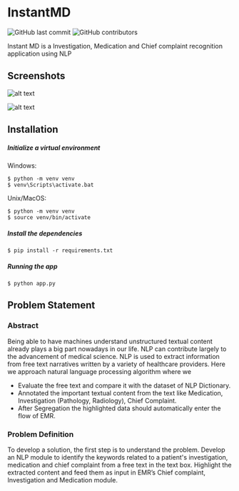# InstantMD

![GitHub last commit](https://img.shields.io/github/last-commit/prakhar-ai/InstantMD)
![GitHub contributors](https://img.shields.io/github/contributors/prakhar-ai/InstantMD)

Instant MD is a Investigation, Medication and Chief complaint recognition application using NLP

## Screenshots


![alt text](https://github.com/prakhar-ai/InstantMD/blob/main/appimage2.png?raw=true)

![alt text](https://github.com/prakhar-ai/InstantMD/blob/main/appimage.png?raw=true)

## Installation

##### Initialize a virtual environment

Windows:
```
$ python -m venv venv
$ venv\Scripts\activate.bat
```

Unix/MacOS:
```
$ python -m venv venv
$ source venv/bin/activate
```
##### Install the dependencies

```
$ pip install -r requirements.txt
```

##### Running the app

```
$ python app.py
```

## Problem Statement
### Abstract
Being able to have machines understand unstructured textual content already plays a big part nowadays in our life. NLP can contribute largely to the advancement of medical science. NLP is used to extract information from free text narratives written by a variety of healthcare providers. Here we approach natural language processing algorithm where we

* Evaluate the free text and compare it with the dataset of NLP Dictionary.
* Annotated the important textual content from the text like Medication, Investigation (Pathology, Radiology), Chief Complaint.
* After Segregation the highlighted data should automatically enter the flow of EMR.

### Problem Definition
To develop a solution, the first step is to understand the problem. Develop an NLP module to identify the keywords related to a patient's investigation, medication and chief complaint from a free text in the text box. Highlight the extracted content and feed them as input in EMR’s Chief complaint, Investigation and Medication module.

